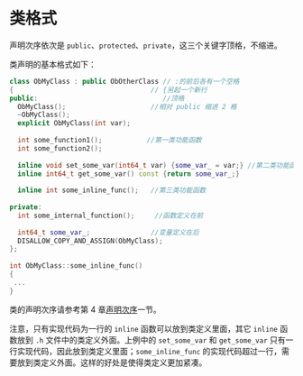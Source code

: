 类格式 
========================



声明次序依次是 `public`、`protected`、`private`，这三个关键字顶格，不缩进。

类声明的基本格式如下：

```cpp
class ObMyClass : public ObOtherClass // :的前后各有一个空格
{                                  // {另起一个新行
public:                               //顶格
  ObMyClass();                     //相对 public 缩进 2 格
  ~ObMyClass();
  explicit ObMyClass(int var);
 
  int some_function1();           //第一类功能函数
  int some_function2();
 
  inline void set_some_var(int64_t var) {some_var_ = var;} //第二类功能函数
  inline int64_t get_some_var() const {return some_var_;}
 
  inline int some_inline_func();   //第三类功能函数
 
private:
  int some_internal_function();     //函数定义在前
 
  int64_t some_var_;               //变量定义在后
  DISALLOW_COPY_AND_ASSIGN(ObMyClass);
};
 
int ObMyClass::some_inline_func()
{
 ...
}
```



类的声明次序请参考第 4 章[声明次序](/zh-CN/4.class/11.declaration-order.md)一节。

注意，只有实现代码为一行的 `inline` 函数可以放到类定义里面，其它 `inline` 函数放到 `.h` 文件中的类定义外面。上例中的 `set_some_var` 和 `get_some_var` 只有一行实现代码，因此放到类定义里面；`some_inline_func` 的实现代码超过一行，需要放到类定义外面。这样的好处是使得类定义更加紧凑。
